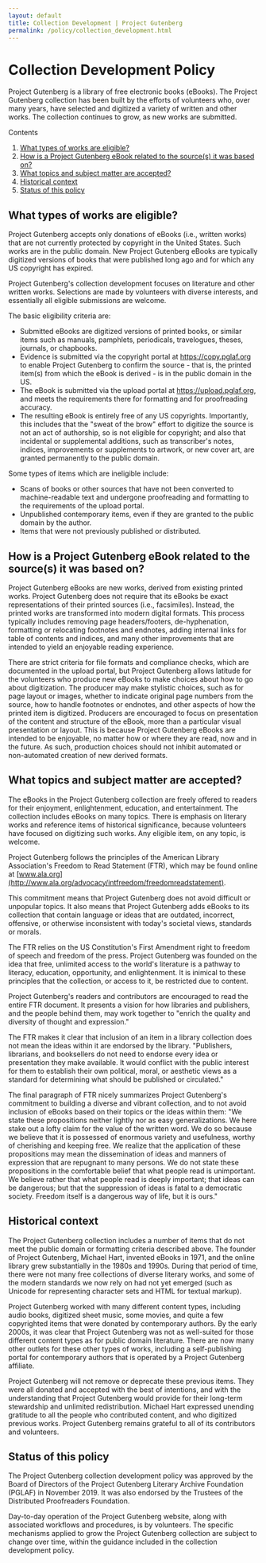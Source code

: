 ```yaml
---
layout: default
title: Collection Development | Project Gutenberg
permalink: /policy/collection_development.html
---
```


Collection Development Policy
=============================

Project Gutenberg is a library of free electronic books (eBooks).  The
Project Gutenberg collection has been built by the efforts of
volunteers who, over many years, have selected and digitized a variety
of written and other works. The collection continues to grow, as new
works are submitted.

<div class="contents">
Contents
<ol>
<li><a href="#what-types-of-works-are-eligible">What types of works are eligible?</a></li>
<li><a href="#how-is-a-project-gutenberg-ebook-related-to-the-sources-it-was-based-on">How is a Project Gutenberg eBook related to the source(s) it was based on?</a></li>
<li><a href="#what-topics-and-subject-matter-are-accepted">What topics and subject matter are accepted?</a></li>
<li><a href="#historical-context">Historical context</a></li>
<li><a href="#status-of-this-policy">Status of this policy</a></li>
</ol>
</div>

## What types of works are eligible?

Project Gutenberg accepts only donations of eBooks (i.e., written
works) that are not currently protected by copyright in the United
States. Such works are in the public domain.  New Project Gutenberg
eBooks are typically digitized versions of books that were published
long ago and for which any US copyright has expired.

Project Gutenberg's collection development focuses on literature and
other written works.  Selections are made by volunteers with diverse
interests, and essentially all eligible submissions are welcome.

The basic eligibility criteria are: 
- Submitted eBooks are digitized
versions of printed books, or similar items such as manuals,
pamphlets, periodicals, travelogues, theses, journals, or chapbooks.
- Evidence is submitted via the copyright portal at
https://copy.pglaf.org to enable Project Gutenberg to confirm the
source - that is, the printed item(s) from which the eBook is 
derived - is in the public domain in the US.
- The eBook is submitted via the
upload portal at https://upload.pglaf.org, and meets the requirements
there for formatting and for proofreading accuracy.  
- The resulting eBook is entirely free of any US
copyrights. Importantly, this includes that the "sweat of the brow"
effort to digitize the source is not an act of authorship, so is not
eligible for copyright; and also that incidental or supplemental
additions, such as transcriber's notes, indices, improvements or
supplements to artwork, or new cover art, are granted permanently to
the public domain.

Some types of items which are ineligible include: 
- Scans of books or other sources that have not been converted to
machine-readable text and undergone proofreading and formatting to the
requirements of the upload portal.
- Unpublished contemporary items, even if they are granted to the
public domain by the author.
- Items that were not previously published or distributed.

## How is a Project Gutenberg eBook related to the source(s) it was based on?

Project Gutenberg eBooks are new works, derived from existing printed
works. Project Gutenberg does not require that its eBooks be exact
representations of their printed sources (i.e., facsimiles). Instead,
the printed works are transformed into modern digital formats. This
process typically includes removing page headers/footers,
de-hyphenation, formatting or relocating footnotes and endnotes,
adding internal links for table of contents and indices, and many
other improvements that are intended to yield an enjoyable reading
experience.

There are strict criteria for file formats and compliance checks,
which are documented in the upload portal, but Project Gutenberg
allows latitude for the volunteers who produce new eBooks to make
choices about how to go about digitization. The producer may make
stylistic choices, such as for page layout or images, whether to
indicate original page numbers from the source, how to handle
footnotes or endnotes, and other aspects of how the printed item is
digitized. Producers are encouraged to focus on presentation of the
content and structure of the eBook, more than a particular visual
presentation or layout. This is because Project Gutenberg eBooks are
intended to be enjoyable, no matter how or where they are read, now
and in the future. As such, production choices should not inhibit
automated or non-automated creation of new derived formats.

## What topics and subject matter are accepted?

The eBooks in the Project Gutenberg collection are freely offered to
readers for their enjoyment, enlightenment, education, and
entertainment. The collection includes eBooks on many topics. There is
emphasis on literary works and reference items of historical
significance, because volunteers have focused on digitizing such
works. Any eligible item, on any topic, is welcome.

Project Gutenberg follows the principles of the American Library
Association's Freedom to Read Statement (FTR), which may be found
online at [www.ala.org](http://www.ala.org/advocacy/intfreedom/freedomreadstatement).

This commitment means that Project Gutenberg does not avoid difficult
or unpopular topics. It also means that Project Gutenberg adds eBooks
to its collection that contain language or ideas that are outdated,
incorrect, offensive, or otherwise inconsistent with today's societal
views, standards or morals.

The FTR relies on the US Constitution's First Amendment right to
freedom of speech and freedom of the press.  Project Gutenberg was
founded on the idea that free, unlimited access to the world's
literature is a pathway to literacy, education, opportunity, and
enlightenment. It is inimical to these principles that the collection,
or access to it, be restricted due to content.

Project Gutenberg's readers and contributors are encouraged to read
the entire FTR document. It presents a vision for how libraries and
publishers, and the people behind them, may work together to "enrich
the quality and diversity of thought and expression."

The FTR makes it clear that inclusion of an item in a library
collection does not mean the ideas within it are endorsed by the
library. "Publishers, librarians, and booksellers do not need to
endorse every idea or presentation they make available. It would
conflict with the public interest for them to establish their own
political, moral, or aesthetic views as a standard for determining
what should be published or circulated."

The final paragraph of FTR nicely summarizes Project Gutenberg's
commitment to building a diverse and vibrant collection, and to not
avoid inclusion of eBooks based on their topics or the ideas within
them: "We state these propositions neither lightly nor as easy
generalizations. We here stake out a lofty claim for the value of the
written word. We do so because we believe that it is possessed of
enormous variety and usefulness, worthy of cherishing and keeping
free. We realize that the application of these propositions may mean
the dissemination of ideas and manners of expression that are
repugnant to many persons. We do not state these propositions in the
comfortable belief that what people read is unimportant. We believe
rather that what people read is deeply important; that ideas can be
dangerous; but that the suppression of ideas is fatal to a democratic
society. Freedom itself is a dangerous way of life, but it is ours."

## Historical context

The Project Gutenberg collection includes a number of items that do
not meet the public domain or formatting criteria described above.
The founder of Project Gutenberg, Michael Hart, invented eBooks in
1971, and the online library grew substantially in the 1980s and
1990s. During that period of time, there were not many free
collections of diverse literary works, and some of the modern
standards we now rely on had not yet emerged (such as Unicode for
representing character sets and HTML for textual markup).

Project Gutenberg worked with many different content types, including
audio books, digitized sheet music, some movies, and quite a few
copyrighted items that were donated by contemporary authors. By the
early 2000s, it was clear that Project Gutenberg was not as
well-suited for those different content types as for public domain
literature. There are now many other outlets for these other types of
works, including a self-publishing portal for contemporary authors
that is operated by a Project Gutenberg affiliate.

Project Gutenberg will not remove or deprecate these previous
items. They were all donated and accepted with the best of intentions,
and with the understanding that Project Gutenberg would provide for
their long-term stewardship and unlimited redistribution. Michael Hart
expressed unending gratitude to all the people who contributed
content, and who digitized previous works. Project Gutenberg remains
grateful to all of its contributors and volunteers.

## Status of this policy

The Project Gutenberg collection development policy was approved by
the Board of Directors of the Project Gutenberg Literary Archive
Foundation (PGLAF) in November 2019. It was also endorsed by the
Trustees of the Distributed Proofreaders Foundation.

Day-to-day operation of the Project Gutenberg website, along with
associated workflows and procedures, is by volunteers. The specific
mechanisms applied to grow the Project Gutenberg collection are
subject to change over time, within the guidance included in
the collection development policy.
